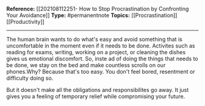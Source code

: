 

**Reference:** [[202108112251- How to Stop Procrastination by Confronting Your Avoidance]]
**Type:** #permanentnote 
**Topics:** [[Procrastination]] [[Productivity]]

----

The human brain wants to do what's easy and avoid something that is uncomfortable in the moment even if it needs to be done. 
Activites such as reading for exams, writing, working on a project, or cleaning the dishes gives us emotional discomfort. So, inste ad of doing the things that needs to be done, we stay on the bed and make countless scrolls on our phones.Why? 
Because that's too easy. You don't feel bored, resentment or difficulty doing so.

But it doesn't make all the obligations and responsibilites go away. It just gives you a feeling of temporary relief while compromising your future.